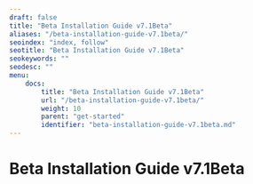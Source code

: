 ```yaml
---
draft: false
title: "Beta Installation Guide v7.1Beta"
aliases: "/beta-installation-guide-v7.1beta/"
seoindex: "index, follow"
seotitle: "Beta Installation Guide v7.1Beta"
seokeywords: ""
seodesc: ""
menu:
    docs:
        title: "Beta Installation Guide v7.1Beta"
        url: "/beta-installation-guide-v7.1beta/"
        weight: 10
        parent: "get-started"
        identifier: "beta-installation-guide-v7.1beta.md"
---
```

# Beta Installation Guide v7.1Beta
